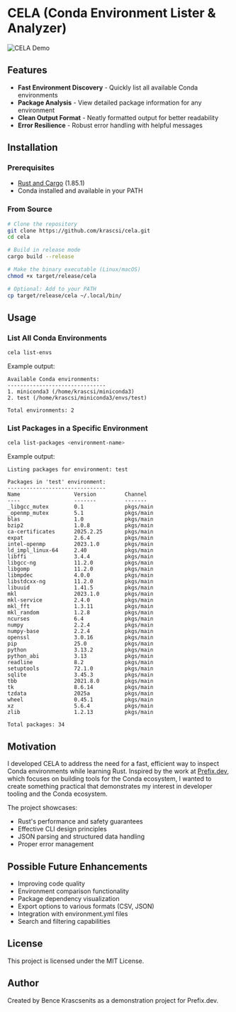# CELA (Conda Environment Lister & Analyzer)

![CELA Demo](assets/cela-demo.gif)

## Features

- **Fast Environment Discovery** - Quickly list all available Conda environments
- **Package Analysis** - View detailed package information for any environment
- **Clean Output Format** - Neatly formatted output for better readability
- **Error Resilience** - Robust error handling with helpful messages

## Installation

### Prerequisites

- [Rust and Cargo](https://www.rust-lang.org/tools/install) (1.85.1)
- Conda installed and available in your PATH

### From Source

```bash
# Clone the repository
git clone https://github.com/krascsi/cela.git
cd cela

# Build in release mode
cargo build --release

# Make the binary executable (Linux/macOS)
chmod +x target/release/cela

# Optional: Add to your PATH
cp target/release/cela ~/.local/bin/
```

## Usage

### List All Conda Environments

```bash
cela list-envs
```

Example output:
```
Available Conda environments:
-------------------------------
1. miniconda3 (/home/krascsi/miniconda3)
2. test (/home/krascsi/miniconda3/envs/test)

Total environments: 2
```

### List Packages in a Specific Environment

```bash
cela list-packages <environment-name>
```

Example output:
```
Listing packages for environment: test

Packages in 'test' environment:
-------------------------------
Name                 Version         Channel
----                 -------         -------
_libgcc_mutex        0.1             pkgs/main
_openmp_mutex        5.1             pkgs/main
blas                 1.0             pkgs/main
bzip2                1.0.8           pkgs/main
ca-certificates      2025.2.25       pkgs/main
expat                2.6.4           pkgs/main
intel-openmp         2023.1.0        pkgs/main
ld_impl_linux-64     2.40            pkgs/main
libffi               3.4.4           pkgs/main
libgcc-ng            11.2.0          pkgs/main
libgomp              11.2.0          pkgs/main
libmpdec             4.0.0           pkgs/main
libstdcxx-ng         11.2.0          pkgs/main
libuuid              1.41.5          pkgs/main
mkl                  2023.1.0        pkgs/main
mkl-service          2.4.0           pkgs/main
mkl_fft              1.3.11          pkgs/main
mkl_random           1.2.8           pkgs/main
ncurses              6.4             pkgs/main
numpy                2.2.4           pkgs/main
numpy-base           2.2.4           pkgs/main
openssl              3.0.16          pkgs/main
pip                  25.0            pkgs/main
python               3.13.2          pkgs/main
python_abi           3.13            pkgs/main
readline             8.2             pkgs/main
setuptools           72.1.0          pkgs/main
sqlite               3.45.3          pkgs/main
tbb                  2021.8.0        pkgs/main
tk                   8.6.14          pkgs/main
tzdata               2025a           pkgs/main
wheel                0.45.1          pkgs/main
xz                   5.6.4           pkgs/main
zlib                 1.2.13          pkgs/main

Total packages: 34
```

## Motivation

I developed CELA to address the need for a fast, efficient way to inspect Conda environments while learning Rust. Inspired by the work at [Prefix.dev](https://github.com/prefix-dev), which focuses on building tools for the Conda ecosystem, I wanted to create something practical that demonstrates my interest in developer tooling and the Conda ecosystem.

The project showcases:
- Rust's performance and safety guarantees
- Effective CLI design principles
- JSON parsing and structured data handling
- Proper error management

## Possible Future Enhancements

- Improving code quality
- Environment comparison functionality
- Package dependency visualization
- Export options to various formats (CSV, JSON)
- Integration with environment.yml files
- Search and filtering capabilities

## License

This project is licensed under the MIT License.

## Author

Created by Bence Krascsenits as a demonstration project for Prefix.dev.
